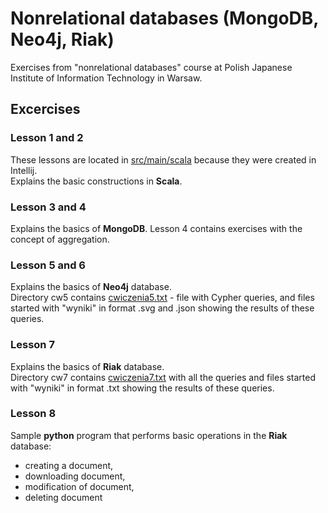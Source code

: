 # Nonrelational databases (MongoDB, Neo4j, Riak)

Exercises from "nonrelational databases" course at Polish Japanese Institute of Information Technology in Warsaw.

## Excercises

### Lesson 1 and 2

These lessons are located in [src/main/scala](https://github.com/tope96/NBD/tree/master/src/main/scala) because they were created in Intellij.  
Explains the basic constructions in **Scala**.

### Lesson 3 and 4

Explains the basics of **MongoDB**.
Lesson 4 contains exercises with the concept of aggregation.

### Lesson 5 and 6

Explains the basics of **Neo4j** database.  
Directory cw5 contains [cwiczenia5.txt](https://github.com/tope96/NBD/blob/master/cw5/cwiczenia5.txt) - file with Cypher queries, and files started with "wyniki" in format .svg and .json showing the results of these queries.

### Lesson 7

Explains the basics of **Riak** database.  
Directory cw7 contains [cwiczenia7.txt](https://github.com/tope96/NBD/blob/master/cw7/cwiczenia7.txt) with all the queries and files started with "wyniki" in format .txt showing the results of these queries.

### Lesson 8

Sample **python** program that performs basic operations in the **Riak** database:
- creating a document,
- downloading document,
- modification of document,
- deleting document
